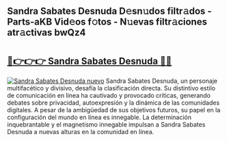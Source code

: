 ## Sandra Sabates Desnuda D𝚎sn𝚞dos filtr𝚊dos - Parts-aKB Vid𝚎os f𝚘tos - N𝚞evas filtr𝚊ciones atr𝚊ctivas bwQz4

# <h2><a href="http://mb53egd.tromn.icu/?c=Sandra+Sabates+Desnuda">🔗👉👉👉 Sandra Sabates Desnuda 🔗🔗</a></h2>

[![Sandra Sabates Desnuda nuevo](https://i.imgur.com/pEAQMta.gif)](http://mb53egd.tromn.icu/?c=Sandra+Sabates+Desnuda)
Sandra Sabates Desnuda, un personaje multifacético y divisivo, desafía la clasificación directa. Su distintivo estilo de comunicación en línea ha cautivado y provocado críticas, generando debates sobre privacidad, autoexpresión y la dinámica de las comunidades digitales. A pesar de la ambigüedad de sus objetivos futuros, su papel en la configuración del mundo en línea es innegable. La determinación inquebrantable y el magnetismo innegable impulsan a Sandra Sabates Desnuda a nuevas alturas en la comunidad en línea.
